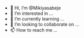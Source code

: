 - 👋 Hi, I’m @Mikiyasabeje
- 👀 I’m interested in ...
- 🌱 I’m currently learning ...
- 💞️ I’m looking to collaborate on ...
- 📫 How to reach me ...

<!---
Mikiyasabeje/Mikiyasabeje is a ✨ special ✨ repository because its `README.md` (this file) appears on your GitHub profile.
You can click the Preview link to take a look at your changes.
--->
